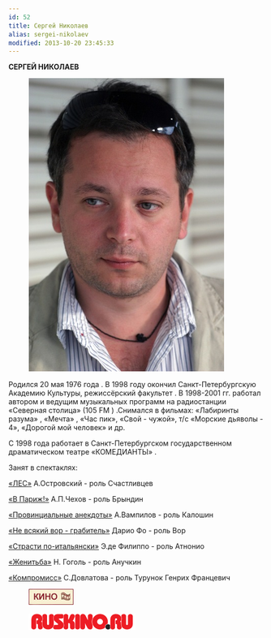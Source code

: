 ```yaml
---
id: 52
title: Сергей Николаев
alias: sergei-nikolaev
modified: 2013-10-20 23:45:33
---
```


**СЕРГЕЙ НИКОЛАЕВ**

<figure><img src="images/stories/nikolaev ser.jpg" /></figure>

Родился 20 мая 1976 года . В 1998 году окончил Санкт-Петербургскую Академию Культуры, режиссёрский факультет . В 1998-2001 гг. работал автором и ведущим музыкальных программ на радиостанции «Северная столица» (105 FM ) .Снимался в фильмах: «Лабиринты разума» , «Мечта» , «Час пик», «Свой - чужой», т/с «Морские дьяволы - 4», «Дорогой мой человек» и др.

С 1998 года работает в Санкт-Петербургском государственном драматическом театре «КОМЕДИАНТЫ» .

Занят в спектаклях:

<a href="91-les.html">«ЛЕС»</a> А.Островский - роль Счастливцев

<a href="41-v-paris.html">«В Париж!»</a> А.П.Чехов - роль Брындин

<a href="71-anekdoti.html">«Провинциальные анекдоты»</a> А.Вампилов - роль Калошин

<a href="70-vor.html">«Не всякий вор - грабитель»</a> Дарио Фо - роль Вор

<a href="59-strasti-po-italianski.html">«Страсти по-итальянски»</a> Э.де Филиппо - роль Атнонио

<a href="69-genitba.html">«Женитьба»</a> Н. Гоголь - роль Анучкин

<a href="282-kompromiss-sdovlatov.html">«Компромисс»</a> С.Довлатова - роль Турунок Генрих Францевич

<figure><a href="http://www.kino-teatr.ru/teatr/acter/m/ros/29820/bio/"><img src="images/stories/random/kino-teatr-88x31.gif" /></a></figure>

<figure><a href="http://ruskino.ru/art/9036"><img src="images/stories/random/rus-.png" /></a></figure>


